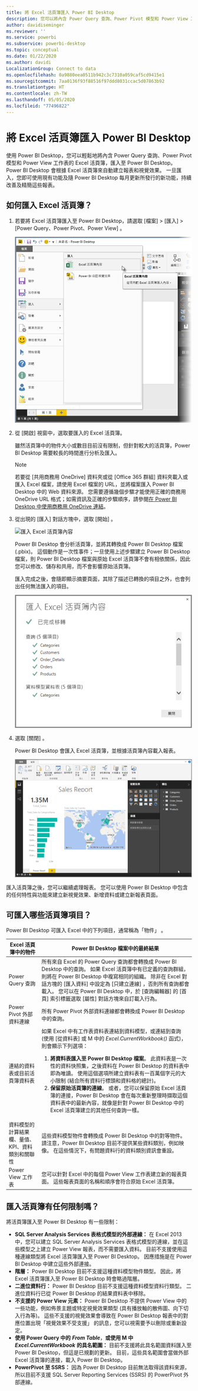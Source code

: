 ```yaml
---
title: 將 Excel 活頁簿匯入 Power BI Desktop
description: 您可以將內含 Power Query 查詢、Power Pivot 模型和 Power View 工作表的 Excel 活頁簿匯入至 Power BI Desktop。
author: davidiseminger
ms.reviewer: ''
ms.service: powerbi
ms.subservice: powerbi-desktop
ms.topic: conceptual
ms.date: 01/22/2020
ms.author: davidi
LocalizationGroup: Connect to data
ms.openlocfilehash: 0a9880eea0511b942c3c7310a059caf5cd9415e1
ms.sourcegitcommit: 7aa0136f93f88516f97ddd8031ccac5d07863b92
ms.translationtype: HT
ms.contentlocale: zh-TW
ms.lasthandoff: 05/05/2020
ms.locfileid: "77496822"
---
```

# <a name="import-excel-workbooks-into-power-bi-desktop"></a>將 Excel 活頁簿匯入 Power BI Desktop
使用 Power BI Desktop，您可以輕鬆地將內含 Power Query 查詢、Power Pivot 模型和 Power View 工作表的 Excel 活頁簿，匯入至 Power BI Desktop。 Power BI Desktop 會根據 Excel 活頁簿來自動建立報表和視覺效果。 一旦匯入，您即可使用現有功能及隨 Power BI Desktop 每月更新所發行的新功能，持續改善及精簡這些報表。

## <a name="how-do-i-import-an-excel-workbook"></a>如何匯入 Excel 活頁簿？
1. 若要將 Excel 活頁簿匯入至 Power BI Desktop，請選取 [檔案]   > [匯入]   > [Power Query、Power Pivot、Power View]  。

   ![匯入 Excel 活頁簿](media/desktop-import-excel-workbooks/importexceltopbi_1.png)


2. 從 [開啟]  視窗中，選取要匯入的 Excel 活頁簿。 

   雖然活頁簿中的物件大小或數目目前沒有限制，但針對較大的活頁簿，Power BI Desktop 需要較長的時間進行分析及匯入。

   > [!NOTE]
   > 若要從 [共用商務用 OneDrive] 資料夾或從 [Office 365 群組] 資料夾載入或匯入 Excel 檔案，請使用 Excel 檔案的 URL，並將檔案匯入 Power BI Desktop 中的 Web 資料來源。 您需要遵循幾個步驟才能使用正確的商務用 OneDrive URL 格式；如需資訊及正確的步驟順序，請參閱[在 Power BI Desktop 中使用商務用 OneDrive 連結](desktop-use-onedrive-business-links.md)。
   > 
   > 

3. 從出現的 [匯入] 對話方塊中，選取 [開始]  。

   ![匯入 Excel 活頁簿內容](media/desktop-import-excel-workbooks/import-excel-power-bi-5.png)


   Power BI Desktop 會分析活頁簿，並將其轉換成 Power BI Desktop 檔案 (.pbix)。 這個動作是一次性事件；一旦使用上述步驟建立 Power BI Desktop 檔案，則 Power BI Desktop 檔案與原始 Excel 活頁簿不會有相依關係，因此您可以修改、儲存和共用，而不會影響原始活頁簿。

   匯入完成之後，會隨即顯示摘要頁面，其除了描述已轉換的項目之外，也會列出任何無法匯入的項目。

   ![匯入摘要頁面](media/desktop-import-excel-workbooks/importexceltopbi_3.png)

4. 選取 [關閉]  。 

   Power BI Desktop 會匯入 Excel 活頁簿，並根據活頁簿內容載入報表。

   ![已載入匯入報表](media/desktop-import-excel-workbooks/importexceltopbi_4.png)

匯入活頁簿之後，您可以繼續處理報表。 您可以使用 Power BI Desktop 中包含的任何特性與功能來建立新視覺效果、新增資料或建立新報表頁面。

## <a name="which-workbook-elements-are-imported"></a>可匯入哪些活頁簿項目？
Power BI Desktop 可匯入 Excel 中的下列項目，通常稱為「物件」  。

| Excel 活頁簿中的物件 | Power BI Desktop 檔案中的最終結果 |
| --- | --- |
| Power Query 查詢 |所有來自 Excel 的 Power Query 查詢都會轉換成 Power BI Desktop 中的查詢。 如果 Excel 活頁簿中有已定義的查詢群組，則將在 Power BI Desktop 中複寫相同的組織。 除非在 Excel 對話方塊的 [匯入資料]  中設定為 [只建立連線]  ，否則所有查詢都會載入。 您可以在 Power BI Desktop 中，於 [查詢編輯器] 的 [首頁]  索引標籤選取 [屬性]  對話方塊來自訂載入行為。 |
| Power Pivot 外部資料連線 |所有 Power Pivot 外部資料連線都會轉換成 Power BI Desktop 中的查詢。 |
| 連結的資料表或目前活頁簿資料表 |如果 Excel 中有工作表資料表連結到資料模型，或連結到查詢 (使用 [從資料表]  或 M 中的 *Excel.CurrentWorkbook()* 函式)，則會顯示下列選項： <ol><li><b>將資料表匯入至 Power BI Desktop 檔案</b>。 此資料表是一次性的資料快照集，之後資料在 Power BI Desktop 的資料表中即為唯讀。 使用這個選項所建立資料表有一百萬個字元的大小限制 (結合所有資料行標頭和資料格的總計)。</li><li><b>保留原始活頁簿的連線</b>。 或者，您可以保留原始 Excel 活頁簿的連接，Power BI Desktop 會在每次重新整理時擷取這個資料表中的最新內容，就像是針對 Power BI Desktop 中的 Excel 活頁簿建立的其他任何查詢一樣。</li></ul> |
| 資料模型的計算結果欄、量值、KPI、資料類別和關聯性 |這些資料模型物件會轉換成 Power BI Desktop 中的對等物件。 請注意，Power BI Desktop 目前不提供某些資料類別，例如映像。 在這些情況下，有問題資料行的資料類別資訊會重設。 |
| Power View 工作表 |您可以針對 Excel 中的每個 Power View 工作表建立新的報表頁面。 這些報表頁面的名稱和順序會符合原始 Excel 活頁簿。 |

## <a name="are-there-any-limitations-to-importing-a-workbook"></a>匯入活頁簿有任何限制嗎？
將活頁簿匯入至 Power BI Desktop 有一些限制：

* **SQL Server Analysis Services 表格式模型的外部連線：** 在 Excel 2013 中，您可以建立 SQL Server Analysis Services 表格式模型的連線，並在這些模型之上建立 Power View 報表，而不需要匯入資料。 目前不支援使用這種連線類型將 Excel 活頁簿匯入至 Power BI Desktop。 因應措施是在 Power BI Desktop 中建立這些外部連接。
* **階層：** Power BI Desktop 目前不支援這種資料模型物件類型。 因此，將 Excel 活頁簿匯入至 Power BI Desktop 時會略過階層。
* **二進位資料行：** Power BI Desktop 目前不支援這種資料模型資料行類型。 二進位資料行已從 Power BI Desktop 的結果資料表中移除。
* **不支援的 Power View 元素：** Power BI Desktop 不提供 Power View 中的一些功能，例如佈景主題或特定視覺效果類型 (具有播放軸的散佈圖、向下切入行為等)。 這些不支援的視覺效果會導致在 Power BI Desktop 報表中的對應位置出現「視覺效果不受支援」  的訊息，您可以視需要予以刪除或重新設定。
* **使用 Power Query 中的** ***From Table***，**或使用 M 中**  ***Excel.CurrentWorkbook*** **的具名範圍：** 目前不支援將此具名範圍資料匯入至 Power BI Desktop，但這是已規劃的更新。 目前，這些具名範圍會當做外部 Excel 活頁簿的連接，載入 Power BI Desktop。
* **PowerPivot 至 SSRS：** 因為 Power BI Desktop 目前無法取得該資料來源，所以目前不支援 SQL Server Reporting Services (SSRS) 的 PowerPivot 外部連線。

